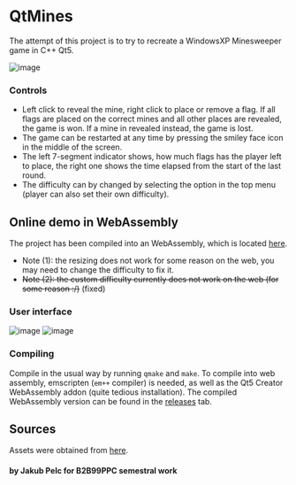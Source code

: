 # QtMines

The attempt of this project is to try to recreate a WindowsXP Minesweeper game in C++ Qt5.

![image](https://github.com/kubakubakuba/QtMines/assets/13603688/c281cbd4-f161-4347-92fb-525f60a3c105)

### Controls
- Left click to reveal the mine, right click to place or remove a flag. If all flags are placed on the correct mines and all other places are revealed, the game is won.
If a mine in revealed instead, the game is lost.
- The game can be restarted at any time by pressing the smiley face icon in the middle of the screen.
- The left 7-segment indicator shows, how much flags has the player left to place, the right one shows the time elapsed from the start of the last round.
- The difficulty can by changed by selecting the option in the top menu (player can also set their own difficulty).

## Online demo in WebAssembly

The project has been compiled into an WebAssembly, which is located [here](http://vps.swpelc.eu/ctu/minesweeper/).
- Note (1): the resizing does not work for some reason on the web, you may need to change the difficulty to fix it.
- ~~Note (2): the custom difficulty currently does not work on the web (for some reason :/)~~ (fixed)

### User interface

![image](https://github.com/kubakubakuba/QtMines/assets/13603688/3c38b27e-fe7a-4c66-8767-35bd548c2a4c)
![image](https://github.com/kubakubakuba/QtMines/assets/13603688/4980d425-e451-4177-944f-26dab4f69dff)

### Compiling
Compile in the usual way by running `qmake` and `make`.
To compile into web assembly, emscripten (`em++` compiler) is needed, as well as the Qt5 Creator WebAssembly addon (quite tedious installation). The compiled WebAssembly version can be found in the [releases](https://github.com/kubakubakuba/QtMines/releases) tab.

## Sources
Assets were obtained from [here](https://github.com/ShizukuIchi/minesweeper/tree/master).

#### by Jakub Pelc for B2B99PPC semestral work
